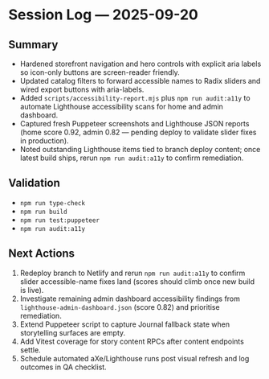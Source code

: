 # Session Log — 2025-09-20

## Summary
- Hardened storefront navigation and hero controls with explicit aria labels so icon-only buttons are screen-reader friendly.
- Updated catalog filters to forward accessible names to Radix sliders and wired export buttons with aria-labels.
- Added `scripts/accessibility-report.mjs` plus `npm run audit:a11y` to automate Lighthouse accessibility scans for home and admin dashboard.
- Captured fresh Puppeteer screenshots and Lighthouse JSON reports (home score 0.92, admin 0.82 — pending deploy to validate slider fixes in production).
- Noted outstanding Lighthouse items tied to branch deploy content; once latest build ships, rerun `npm run audit:a11y` to confirm remediation.

## Validation
- `npm run type-check`
- `npm run build`
- `npm run test:puppeteer`
- `npm run audit:a11y`

## Next Actions
1. Redeploy branch to Netlify and rerun `npm run audit:a11y` to confirm slider accessible-name fixes land (scores should climb once new build is live).
2. Investigate remaining admin dashboard accessibility findings from `lighthouse-admin-dashboard.json` (score 0.82) and prioritise remediation.
3. Extend Puppeteer script to capture Journal fallback state when storytelling surfaces are empty.
4. Add Vitest coverage for story content RPCs after content endpoints settle.
5. Schedule automated aXe/Lighthouse runs post visual refresh and log outcomes in QA checklist.
